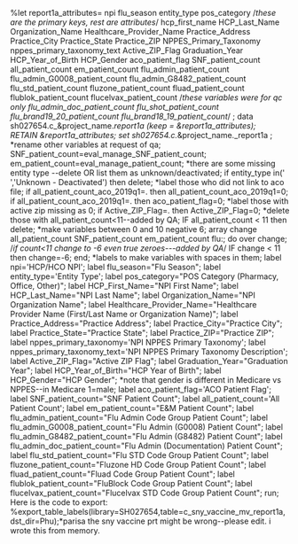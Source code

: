 %let report1a_attributes=
			npi flu_season entity_type pos_category /*these are the primary keys, rest are attributes*/
			hcp_first_name
			HCP_Last_Name
			Organization_Name
			Healthcare_Provider_Name
			Practice_Address
			Practice_City
			Practice_State
			Practice_ZIP
			NPPES_Primary_Taxonomy
			nppes_primary_taxonomy_text
			Active_ZIP_Flag
			Graduation_Year
			HCP_Year_of_Birth
			HCP_Gender
			aco_patient_flag
		    SNF_patient_count
		 	all_patient_count
		 	em_patient_count
			flu_admin_patient_count
			flu_admin_G0008_patient_count
		 	flu_admin_G8482_patient_count
			flu_std_patient_count
			fluzone_patient_count
		 	fluad_patient_count
			flublok_patient_count
		 	flucelvax_patient_count
		 	/*these variables were for qc only
		 	flu_admin_doc_patient_count
		 	flu_shot_patient_count
		  	flu_brand19_20_patient_count
		 	flu_brand18_19_patient_count*/
;
data sh027654.c_&project_name._report1a (keep = &report1a_attributes);	
	RETAIN &report1a_attributes;
set sh027654.c._&project_name._report1a	;
*rename other variables at request of qa;
SNF_patient_count=eval_manage_SNF_patient_count;
em_patient_count=eval_manage_patient_count;
*there are some missing entity type --delete OR list them as unknown/deactivated;
	if entity_type in(' ','Unknown - Deactivated') then delete;
*label those who did not link to aco file;
if all_patient_count_aco_2019q1=. then all_patient_count_aco_2019q1=0;
if all_patient_count_aco_2019q1=. then aco_patient_flag=0;
*label those with active zip missing as 0;
if Active_ZIP_Flag=. then Active_ZIP_Flag=0;
*delete those with all_patient_count<11--added by QA;
IF all_patient_count < 11 then delete;
*make variables between 0 and 10 negative 6;
   array change all_patient_count SNF_patient_count em_patient_count flu:;
        do over change;
        	/*if count<11 change to -6 even true zeroes---added by QA*/
            IF change < 11 then change=-6;
        end;
*labels to make variables with spaces in them;
label npi='HCP/HCO NPI';
label flu_season="Flu Season";
label entity_type='Entity Type';
label pos_category="POS Category (Pharmacy, Office, Other)";
label HCP_First_Name="NPI First Name";
label HCP_Last_Name="NPI Last Name";
label Organization_Name="NPI Organization Name";
label Healthcare_Provider_Name="Healthcare Provider Name (First/Last Name or Organization Name)";
label Practice_Address="Practice Address";
label Practice_City="Practice City";
label Practice_State="Practice State";
label Practice_ZIP="Practice ZIP";
label nppes_primary_taxonomy='NPI NPPES Primary Taxonomy';
label nppes_primary_taxonomy_text='NPI NPPES Primary Taxonomy Description';
label Active_ZIP_Flag="Active ZIP Flag";
label Graduation_Year="Graduation Year";
label HCP_Year_of_Birth="HCP Year of Birth";
label HCP_Gender="HCP Gender";	*note that gender is different in Medicare vs NPPES--in Medicare 1=male;
label aco_patient_flag='ACO Patient Flag';
label SNF_patient_count="SNF Patient Count";
label all_patient_count='All Patient Count';
label em_patient_count="E&M Patient Count";
label flu_admin_patient_count="Flu Admin Code Group Patient Count";
label flu_admin_G0008_patient_count="Flu Admin (G0008) Patient Count";
label flu_admin_G8482_patient_count="Flu Admin (G8482) Patient Count";
label flu_admin_doc_patient_count="Flu Admin (Documentation) Patient Count";
label flu_std_patient_count="Flu STD Code Group Patient Count";
label fluzone_patient_count="Fluzone HD Code Group Patient Count";
label fluad_patient_count="Fluad Code Group Patient Count";
label flublok_patient_count="FluBlock Code Group Patient Count";
label flucelvax_patient_count="Flucelvax STD Code Group Patient Count";
run;
Here is the code to export:
%export_table_labels(library=SH027654,table=c_sny_vaccine_mv_report1a,dst_dir=Phu);*parisa the sny vaccine prt might be wrong--please edit.  i wrote this from memory.
